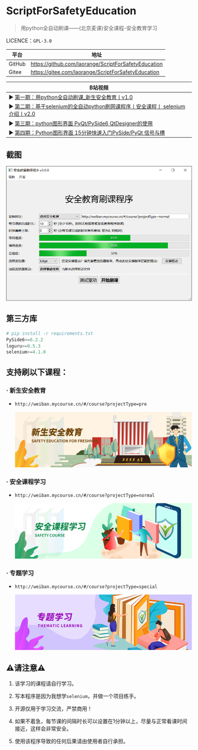# ScriptForSafetyEducation

> 用python全自动刷课——(北京麦课)安全课程-安全教育学习

LICENCE：`GPL-3.0`

| 平台   | 地址                                                 |
| ------ | ---------------------------------------------------- |
| GitHub | https://github.com/laorange/ScriptForSafetyEducation |
| Gitee  | https://gitee.com/laorange/ScriptForSafetyEducation  |

| B站视频                                                      |
| ------------------------------------------------------------ |
| ▶ [第一期：用python全自动刷课_新生安全教育丨v1.0](https://www.bilibili.com/video/BV1UL411t7CR) |
| ▶ [第二期：基于selenium的全自动python刷网课程序丨安全课程丨 selenium介绍丨v2.0](https://www.bilibili.com/video/BV1TL411c7mt) |
| ▶ [第三期：python图形界面 PyQt/PySide6 QtDesigner的使用](https://www.bilibili.com/video/BV1Wa41127fk) |
| ▶ [第四期：Python图形界面 15分钟快速入门PySide/PyQt 信号与槽](https://www.bilibili.com/video/BV18F411W7y2) |

## 截图

![demo.png](static/demo.png)

## 第三方库

```python
# pip install -r requirements.txt
PySide6>=6.2.2
loguru>=0.5.3
selenium>=4.1.0
```

## 支持刷以下课程：

### · 新生安全教育 

+ `http://weiban.mycourse.cn/#/course?projectType=pre` 

  ![pre.png](static/pre.png)

### · 安全课程学习 

+ `http://weiban.mycourse.cn/#/course?projectType=normal` 

  ![normal.png](static/normal.png)
  
### · 专题学习 

+ `http://weiban.mycourse.cn/#/course?projectType=special` 

  ![special.png](static/special.png)

## ⚠请注意⚠

1. 该学习的课程请自行学习。

2. 写本程序是因为我想学`selenium`，并做一个项目练手。

3. 开源仅用于学习交流，严禁商用！
4. 如果不着急，每节课的间隔时长可以设置在1分钟以上，尽量与正常看课时间接近，这样会非常安全。

4. 使用该程序导致的任何后果请由使用者自行承担。
